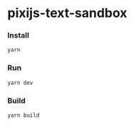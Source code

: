 # pixijs-text-sandbox

### Install

```
yarn
```

### Run

```
yarn dev
```

### Build

```
yarn build
```
